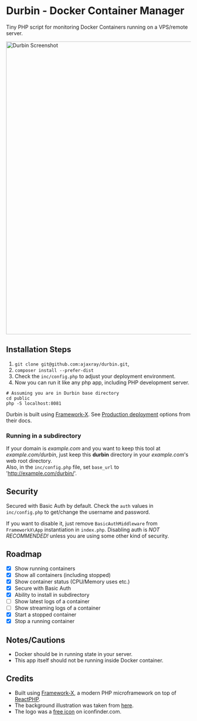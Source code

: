 # Durbin - Docker Container Manager

Tiny PHP script for monitoring Docker Containers running on a VPS/remote server.

<img src="https://github.com/ajaxray/durbin/assets/439612/8725dc33-c19c-4030-a25b-58ee0247f788" width="800" alt="Durbin Screenshot" />


## Installation Steps

1. `git clone git@github.com:ajaxray/durbin.git`, 
2. `composer install --prefer-dist`
3. Check the `inc/config.php` to adjust your deployment environment.
4. Now you can run it like any php app, including PHP development server.
```shell
# Assuming you are in Durbin base directory
cd public
php -S localhost:8081
```
Durbin is built using [Framework-X](https://framework-x.org/). See [Production deployment](https://framework-x.org/docs/best-practices/deployment/) options from their docs. 

### Running in a subdirectory

If your domain is _example.com_ and you want to keep this tool at _example.com/durbin_,
just keep this **durbin** directory in your _example.com_'s web root directory.  
Also, in the `inc/config.php` file, set `base_url` to 'http://example.com/durbin/'.

## Security

Secured with Basic Auth by default.
Check the `auth` values in `inc/config.php` to get/change the username and password.

If you want to disable it, just remove `BasicAuthMiddleware` from `FrameworkX\App` instantiation in `index.php`.
Disabling auth is _NOT RECOMMENDED!_ unless you are using some other kind of security.

## Roadmap

- [x] Show running containers
- [x] Show all containers (including stopped)
- [x] Show container status (CPU/Memory uses etc.)
- [x] Secure with Basic Auth
- [x] Ability to install in subdirectory
- [ ] Show latest logs of a container
- [ ] Show streaming logs of a container
- [x] Start a stopped container
- [x] Stop a running container

## Notes/Cautions

- Docker should be in running state in your server.
- This app itself should not be running inside Docker container.

## Credits

- Built using [Framework-X](https://framework-x.org/), a modern PHP microframework on top of [ReactPHP](https://reactphp.org/).
- The background illustration was taken from [here](https://www.behance.net/gallery/41119883/Docker-Whale/modules/248250921).
- The logo was a [free icon](https://www.iconfinder.com/icons/7204507/binoculars_find_search_zoom_magnifier_army_military_icon) on iconfinder.com.
